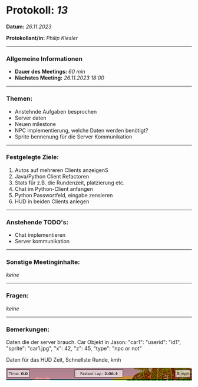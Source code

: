 # Protokoll: *13*


**Datum:** *26.11.2023*

**Protokollant/in:** *Philip Kiesler*

---

### Allgemeine Informationen
- **Dauer des Meetings:** *60 min*
- **Nächstes Meeting:** *26.11.2023 18:00*

---

### Themen:

- Anstehnde Aufgaben besprochen
- Server daten
- Neuen milestone
- NPC implementierung, welche Daten werden benötigt?
- Sprite bennenung für die Server Kommunikation

---

### Festgelegte Ziele:


1. Autos auf mehreren Clients anzeigenS
2. Java/Python Client Refactoren
3. Stats für z.B. die Rundenzeit, platzierung etc.
4. Chat im Python-Client anfangen
5. Python Passwortfeld, eingabe zensieren
6. HUD in beiden Clients anlegen

 
---

### Anstehende TODO's:
- Chat implementieren
- Server kommunikation
---

### Sonstige Meetinginhalte:
*keine*

---

### Fragen:
*keine*

---

### Bemerkungen:
Daten die der server brauch.
Car Objekt in Jason:
 "car1": 
      "userid": "id1",
      "sprite": "car1.jpg",
      "x": 42,
      "z": 45,
      "type": "npc or not"

Daten für das HUD
    Zeit, Schnellste Runde, kmh

![Alt text](HUD-1.png)
